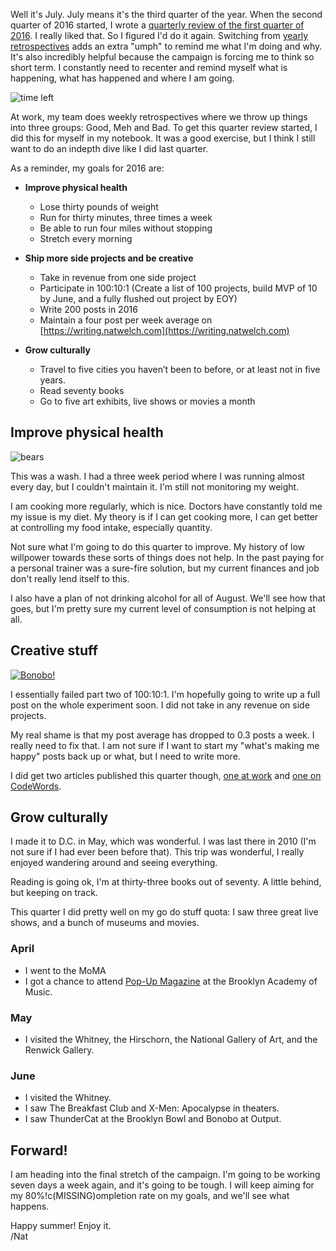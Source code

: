 Well it's July. July means it's the third quarter of the year. When the second quarter of 2016 started, I wrote a [quarterly review of the first quarter of 2016](https://writing.natwelch.com/post/572). I really liked that. So I figured I'd do it again. Switching from [yearly retrospectives](https://writing.natwelch.com/post/531) adds an extra "umph" to remind me what I'm doing and why. It's also incredibly helpful because the campaign is forcing me to think so short term. I constantly need to recenter and remind myself what is happening, what has happened and where I am going.

![time left](http://cl.ly/girx/d)

At work, my team does weekly retrospectives where we throw up things into three groups: Good, Meh and Bad. To get this quarter review started, I did this for myself in my notebook. It was a good exercise, but I think I still want to do an indepth dive like I did last quarter.

As a reminder, my goals for 2016 are:

*   **Improve physical health**
    
    *   Lose thirty pounds of weight
    *   Run for thirty minutes, three times a week
    *   Be able to run four miles without stopping
    *   Stretch every morning
*   **Ship more side projects and be creative**
    
    *   Take in revenue from one side project
    *   Participate in 100:10:1 (Create a list of 100 projects, build MVP of 10 by June, and a fully flushed out project by EOY)
    *   Write 200 posts in 2016
    *   Maintain a four post per week average on [https://writing.natwelch.com](https://writing.natwelch.com)
*   **Grow culturally**
    
    *   Travel to five cities you haven’t been to before, or at least not in five years.
    *   Read seventy books
    *   Go to five art exhibits, live shows or movies a month

Improve physical health
-----------------------

![bears](https://cl.ly/gj1s/d)

This was a wash. I had a three week period where I was running almost every day, but I couldn't maintain it. I'm still not monitoring my weight.

I am cooking more regularly, which is nice. Doctors have constantly told me my issue is my diet. My theory is if I can get cooking more, I can get better at controlling my food intake, especially quantity.

Not sure what I'm going to do this quarter to improve. My history of low willpower towards these sorts of things does not help. In the past paying for a personal trainer was a sure-fire solution, but my current finances and job don't really lend itself to this.

I also have a plan of not drinking alcohol for all of August. We'll see how that goes, but I'm pretty sure my current level of consumption is not helping at all.

Creative stuff
--------------

[![Bonobo!](https://c2.staticflickr.com/8/7399/27111561873_ae9aa823d4_c.jpg)](https://www.flickr.com/photos/icco/27111561873/in/datetaken-ff/ "Bonobo!")

I essentially failed part two of 100:10:1. I'm hopefully going to write up a full post on the whole experiment soon. I did not take in any revenue on side projects.

My real shame is that my post average has dropped to 0.3 posts a week. I really need to fix that. I am not sure if I want to start my "what's making me happy" posts back up or what, but I need to write more.

I did get two articles published this quarter though, [one at work](https://medium.com/git-out-the-vote/chatops-198f0b62c601) and [one on CodeWords](https://codewords.recurse.com/issues/six/promoting-reliability-in-web-software-companies).

Grow culturally
---------------

I made it to D.C. in May, which was wonderful. I was last there in 2010 (I'm not sure if I had ever been before that). This trip was wonderful, I really enjoyed wandering around and seeing everything.

Reading is going ok, I'm at thirty-three books out of seventy. A little behind, but keeping on track.

This quarter I did pretty well on my go do stuff quota: I saw three great live shows, and a bunch of museums and movies.

### April

*   I went to the MoMA
*   I got a chance to attend [Pop-Up Magazine](https://popupmagazine.com/) at the Brooklyn Academy of Music.

### May

*   I visited the Whitney, the Hirschorn, the National Gallery of Art, and the Renwick Gallery.

### June

*   I visited the Whitney.
*   I saw The Breakfast Club and X-Men: Apocalypse in theaters.
*   I saw ThunderCat at the Brooklyn Bowl and Bonobo at Output.

Forward!
--------

I am heading into the final stretch of the campaign. I'm going to be working seven days a week again, and it's going to be tough. I will keep aiming for my 80%!c(MISSING)ompletion rate on my goals, and we'll see what happens.

Happy summer! Enjoy it.  
/Nat